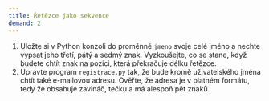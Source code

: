```yaml
---
title: Řetězce jako sekvence
demand: 2
---
```


1. Uložte si v Python konzoli do proměnné `jmeno` svoje celé jméno a nechte vypsat jeho třetí, pátý a sedmý znak. Vyzkoušejte, co se stane, když budete chtít znak na pozici, která překračuje délku řetězce. 
2. Upravte program `registrace.py` tak, že bude kromě uživatelského jména chtít také e-mailovou adresu. Ověřte, že adresa je v platném formátu, tedy že obsahuje zavináč, tečku a má alespoň pět znaků.

